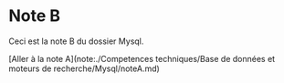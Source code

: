 # Note B

Ceci est la note B du dossier Mysql.

[Aller à la note A](note:./Competences techniques/Base de données et moteurs de recherche/Mysql/noteA.md)
